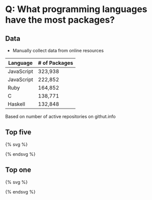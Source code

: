 # Q: What programming languages have the most packages?

## Data

* Manually collect data from online resources

| Language | # of Packages |
| -- | -- |
| JavaScript | 323,938 |
| JavaScript | 222,852 |
| Ruby | 164,852 |
| C | 138,771 |
| Haskell | 132,848 |

Based on number of active repositories on githut.info

## Top five

{% svg %}

<!-- barchart with five bars -->
<rect x="0" width="20" height="34" style="fill:rgb(0,0,0);stroke-width:0;stroke:rgb(0,0,0)"/>

<rect x="30" width="20" height="22" style="fill:rgb(0,0,0);stroke-width:0;stroke:rgb(0,0,0)"/>

<rect x="60" width="20" height="16" style="fill:rgb(0,0,0);stroke-width:0;stroke:rgb(0,0,0)"/>

<rect x="90" width="20" height="14" style="fill:rgb(0,0,0);stroke-width:0;stroke:rgb(0,0,0)"/>

<rect x="120" width="20" height="13" style="fill:rgb(0,0,0);stroke-width:0;stroke:rgb(0,0,0)"/>

{% endsvg %}

## Top one

{% svg %}

<!-- same barchart, but the top is highlighted, using css -->
<rect x="0" width="20" height="34" style="fill:rgb(0,0,255);stroke-width:0;stroke:rgb(0,0,0)"/>

<rect x="30" width="20" height="22" style="fill:rgb(0,0,0);stroke-width:0;stroke:rgb(0,0,0)"/>

<rect x="60" width="20" height="16" style="fill:rgb(0,0,0);stroke-width:0;stroke:rgb(0,0,0)"/>

<rect x="90" width="20" height="14" style="fill:rgb(0,0,0);stroke-width:0;stroke:rgb(0,0,0)"/>

<rect x="120" width="20" height="13" style="fill:rgb(0,0,0);stroke-width:0;stroke:rgb(0,0,0)"/>



{% endsvg %}
